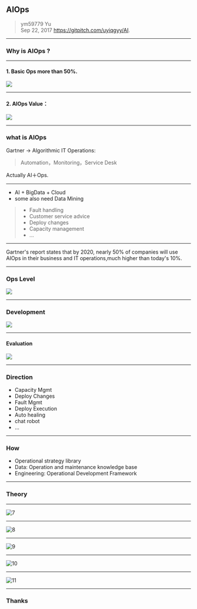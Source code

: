 ## AIOps
> ym59779 Yu  
> Sep 22, 2017
> https://gitpitch.com/uyiqgyy/AI.  

---

### Why is AIOps ?

---

#### 1. Basic Ops more than 50%. 

![](http://note.youdao.com/yws/api/personal/file/WEB4591467eee7584343696889a323b5cd3?method=download&shareKey=0eb093032e1750e4d9114c07179f0eb3)

---

#### 2. AIOps Value：

![](http://note.youdao.com/yws/api/personal/file/WEB9a29bbbba4766651dcc05d1da7d29bcb?method=download&shareKey=ea09c96b7b790c021dd508306ddf4515)

---

### what is AIOps

Gartner -> Algorithmic IT Operations: 
> Automation，Monitoring，Service Desk
 
Actually AI＋Ops.

---

- AI + BigData + Cloud
- some also need Data Mining

> - Fault handling  
> - Customer service advice  
> - Deploy changes  
> - Capacity management  
> - ...

---

Gartner's report states that by 2020, nearly 50% of companies will use AIOps in their business and IT operations,much higher than today's 10%.

---
### Ops Level

![](http://note.youdao.com/yws/api/personal/file/WEBb6cc4f7bff6d2a8d6f36177d1dbbccd0?method=download&shareKey=f0bbcaf22a8f90b65567d7762330d785)

---
### Development

![](http://note.youdao.com/yws/api/personal/file/WEB82d4217615e317b6422d9b3621cfff76?method=download&shareKey=4d46eed13f1891b1fb6a1bee5665bca6)

---

#### Evaluation

![](http://note.youdao.com/yws/api/personal/file/WEBfd0520512c2858c19ce276527bbcb114?method=download&shareKey=a579fd9ff85f87e863d69f20d625e281)

---
### Direction

- Capacity Mgmt
- Deploy Changes
- Fault Mgmt
- Deploy Execution
- Auto healing
- chat robot
- ...

---

### How 

* Operational strategy library  
* Data: Operation and maintenance knowledge base
* Engineering: Operational Development Framework

---
### Theory
---

![7](http://note.youdao.com/yws/api/personal/file/WEB821b564d2682bd844716e8fbf0f645fd?method=download&shareKey=8813373bbd9be8d3880bdad13585d85f)

---

![8](http://note.youdao.com/yws/api/personal/file/WEBc8ef26debd724409187ca99d3a52258f?method=download&shareKey=5b61f81178a9eedc933ebd898332fd08)

---

![9](http://note.youdao.com/yws/api/personal/file/WEB8e5b508525b0a66aec7d72c26a82fc4f?method=download&shareKey=551b6606ca1c91efbc9f9c96687a208e)

---

![10](http://note.youdao.com/yws/api/personal/file/WEB049bf4b8ba73d2d3ad1668d55e9e51ea?method=download&shareKey=5bde36b207425e40bdb50048d2e41b40)

---

![11](http://note.youdao.com/yws/api/personal/file/WEB693780975fde8688225e721d9c1d85ff?method=download&shareKey=bda7a4a7a4c7da21f8f325f58fb8baf0)

---
### Thanks
